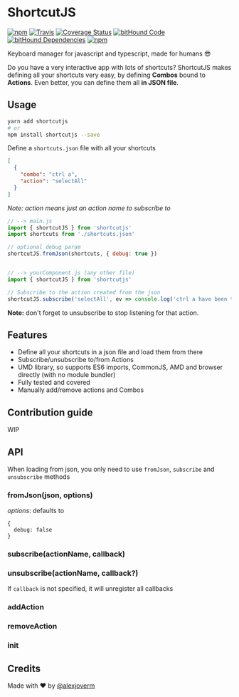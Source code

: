 # ShortcutJS
[![npm](https://img.shields.io/npm/v/shortcutjs.svg)](https://www.npmjs.com/package/shortcutjs)
[![Travis](https://img.shields.io/travis/coosto/ShortcutJS.svg)](https://travis-ci.org/coosto/ShortcutJS)
[![Coverage Status](https://coveralls.io/repos/github/coosto/ShortcutJS/badge.svg?branch=master)](https://coveralls.io/github/coosto/ShortcutJS?branch=master)
[![bitHound Code](https://www.bithound.io/github/coosto/ShortcutJS/badges/code.svg)](https://www.bithound.io/github/coosto/ShortcutJS)
[![bitHound Dependencies](https://www.bithound.io/github/coosto/ShortcutJS/badges/dependencies.svg)](https://www.bithound.io/github/coosto/ShortcutJS/master/dependencies/npm)
[![npm](https://img.shields.io/npm/dt/shortcutjs.svg)](https://www.npmjs.com/package/shortcutjs)


Keyboard manager for javascript and typescript, made for humans :sunglasses:

Do you have a very interactive app with lots of shortcuts? ShortcutJS makes defining all your shortcuts very easy, by defining **Combos** bound to **Actions**. Even better, you can define them all **in JSON file**.

## Usage

```bash
yarn add shortcutjs
# or
npm install shortcutjs --save
```
Define a `shortcuts.json` file with all your shortcuts

```json
[
  {
    "combo": "ctrl a",
    "action": "selectAll"
  }
]
```

_Note: action means just an action name to subscribe to_

```javascript
// --> main.js
import { shortcutJS } from 'shortcutjs'
import shortcuts from './shortcuts.json'

// optional debug param
shortcutJS.fromJson(shortcuts, { debug: true })


// --> yourComponent.js (any other file)
import { shortcutJS } from 'shortcutjs'

// Subscribe to the action created from the json
shortcutJS.subscribe('selectAll', ev => console.log('ctrl a have been triggered!', ev))
```

**Note:** don't forget to unsubscribe to stop listening for that action.

## Features
 - Define all your shortcuts in a json file and load them from there
 - Subscribe/unsubscribe to/from Actions
 - UMD library, so supports ES6 imports, CommonJS, AMD and browser directly (with no module bundler)
 - Fully tested and covered
 - Manually add/remove actions and Combos

## Contribution guide

WIP


## API

When loading from json, you only need to use `fromJson`, `subscribe` and `unsubscribe` methods

### fromJson(json, options)
_options_: defaults to
```
{
  debug: false
}
```

### subscribe(actionName, callback)
### unsubscribe(actionName, callback?)
If `callback` is not specified, it will unregister all callbacks

### addAction
### removeAction
### init

## Credits

Made with :heart: by [@alexjoverm](https://twitter.com/alexjoverm)